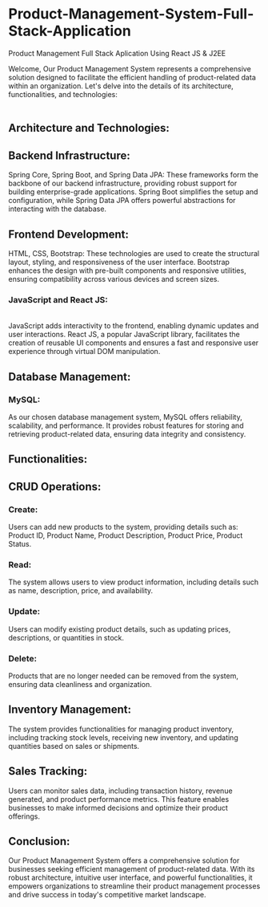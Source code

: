 # Product-Management-System-Full-Stack-Application
Product Management Full Stack Aplication Using React JS &amp; J2EE

Welcome, Our Product Management System represents a comprehensive solution designed to facilitate the efficient handling of product-related data within an organization. Let's delve into the details of its architecture, functionalities, and technologies:
<br><br>

<h2>Architecture and Technologies:</h2>

<h2>Backend Infrastructure:</h2>
Spring Core, Spring Boot, and Spring Data JPA: These frameworks form the backbone of our backend infrastructure, providing robust support for building enterprise-grade applications. Spring Boot simplifies the setup and configuration, while Spring Data JPA offers powerful abstractions for interacting with the database.
<br>
<h2>Frontend Development:<br></h2>
HTML, CSS, Bootstrap: These technologies are used to create the structural layout, styling, and responsiveness of the user interface. Bootstrap enhances the design with pre-built components and responsive utilities, ensuring compatibility across various devices and screen sizes.
<br>
<h3>JavaScript and React JS: </h3>
<br>
JavaScript adds interactivity to the frontend, enabling dynamic updates and user interactions. React JS, a popular JavaScript library, facilitates the creation of reusable UI components and ensures a fast and responsive user experience through virtual DOM manipulation.
<br>
<h2>Database Management:</h2>

<h3>MySQL:</h3>
As our chosen database management system, MySQL offers reliability, scalability, and performance. It provides robust features for storing and retrieving product-related data, ensuring data integrity and consistency.

<br>

<h2>Functionalities:</h2>
<h2>CRUD Operations:</h2>
<h3>Create: </h3>Users can add new products to the system, providing details such as:
Product ID,
Product Name,
Product Description,
Product Price,
Product Status.

<h3>Read: </h3>The system allows users to view product information, including details such as name, description, price, and availability.<br>
<h3>Update: </h3>Users can modify existing product details, such as updating prices, descriptions, or quantities in stock.<br>
<h3>Delete:</h3> Products that are no longer needed can be removed from the system, ensuring data cleanliness and organization.<br>
<h2>Inventory Management:</h2>
The system provides functionalities for managing product inventory, including tracking stock levels, receiving new inventory, and updating quantities based on sales or shipments.<br>
<h2>Sales Tracking:</h2>
Users can monitor sales data, including transaction history, revenue generated, and product performance metrics. This feature enables businesses to make informed decisions and optimize their product offerings.<br>


<h2>Conclusion:</h2>
Our Product Management System offers a comprehensive solution for businesses seeking efficient management of product-related data. With its robust architecture, intuitive user interface, and powerful functionalities, it empowers organizations to streamline their product management processes and drive success in today's competitive market landscape.